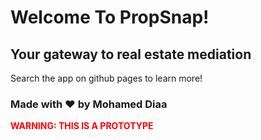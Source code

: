 # Welcome To PropSnap!
## Your gateway to real estate mediation
Search the app on github pages to learn more!
### Made with ❤️ by  Mohamed Diaa

<p style="color:red;"><strong>WARNING: THIS IS A PROTOTYPE</strong></p>
